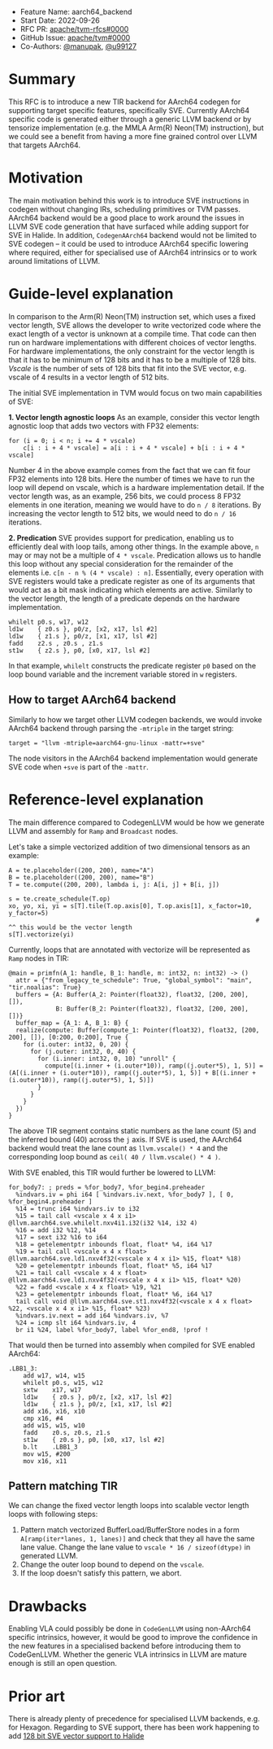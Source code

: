 - Feature Name: aarch64_backend
- Start Date: 2022-09-26
- RFC PR: [apache/tvm-rfcs#0000](https://github.com/apache/tvm-rfcs/pull/0000)
- GitHub Issue: [apache/tvm#0000](https://github.com/apache/tvm/issues/0000)
- Co-Authors: [@manupak](https://github.com/manupak), [@u99127](https://github.com/u99127)

# Summary

This RFC is to introduce a new TIR backend for AArch64 codegen for supporting target specific features, specifically SVE. Currently AArch64 specific code is generated either through a generic LLVM backend or by tensorize implementation (e.g. the MMLA Arm(R) Neon(TM) instruction), but we could see a benefit from having a more fine grained control over LLVM that targets AArch64.

# Motivation

The main motivation behind this work is to introduce SVE instructions in codegen without changing IRs, scheduling primitives or TVM passes. AArch64 backend would be a good place to work around the issues in LLVM SVE code generation that have surfaced while adding support for SVE in Halide. In addition, `CodegenAArch64` backend would not be limited to SVE codegen – it could be used to introduce AArch64 specific lowering where required, either for specialised use of AArch64 intrinsics or to work around limitations of LLVM.

# Guide-level explanation

In comparison to the Arm(R) Neon(TM) instruction set, which uses a fixed vector length, SVE allows the developer to write vectorized code where the exact length of a vector is unknown at a compile time. That code can then run on hardware implementations with different choices of vector lengths. For hardware implementations, the only constraint for the vector length is that it has to be minimum of 128 bits and it has to be a multiple of 128 bits. *Vscale* is the number of sets of 128 bits that fit into the SVE vector, e.g. vscale of 4 results in a vector length of 512 bits.

The initial SVE implementation in TVM would focus on two main capabilities of SVE:

**1. Vector length agnostic loops**
As an example, consider this vector length agnostic loop that adds two vectors with FP32 elements:

```
for (i = 0; i < n; i += 4 * vscale)
    c[i : i + 4 * vscale] = a[i : i + 4 * vscale] + b[i : i + 4 * vscale]
```

Number 4 in the above example comes from the fact that we can fit four FP32 elements into 128 bits. Here the number of times we have to run the loop will depend on vscale, which is a hardware implementation detail. If the vector length was, as an example, 256 bits, we could process 8 FP32 elements in one iteration, meaning we would have to do `n / 8` iterations. By increasing the vector length to 512 bits, we would need to do `n / 16` iterations.

**2. Predication**
SVE provides support for predication, enabling us to efficiently deal with loop tails, among other things. In the example above, `n` may or may not be a multiple of `4 * vscale`. Predication allows us to handle this loop without any special consideration for the remainder of the elements i.e. `c[n - n % (4 * vscale) : n]`. Essentially, every operation with SVE registers would take a predicate register as one of its arguments that would act as a bit mask indicating which elements are active. Similarly to the vector length, the length of a predicate depends on the hardware implementation.

```
whilelt p0.s, w17, w12
ld1w    { z0.s }, p0/z, [x2, x17, lsl #2]
ld1w    { z1.s }, p0/z, [x1, x17, lsl #2]
fadd    z2.s , z0.s , z1.s
st1w    { z2.s }, p0, [x0, x17, lsl #2]
```

In that example, `whilelt` constructs the predicate register `p0` based on the loop bound variable and the increment variable stored in `w` registers.

## How to target AArch64 backend

Similarly to how we target other LLVM codegen backends, we would invoke AArch64 backend through parsing the `-mtriple` in the target string:

```
target = "llvm -mtriple=aarch64-gnu-linux -mattr=+sve"
```

The node visitors in the AArch64 backend implementation would generate SVE code when `+sve` is part of the `-mattr`.

# Reference-level explanation

The main difference compared to CodegenLLVM would be how we generate LLVM and assembly for `Ramp` and `Broadcast` nodes.

Let's take a simple vectorized addition of two dimensional tensors as an example:

```
A = te.placeholder((200, 200), name="A")
B = te.placeholder((200, 200), name="B")
T = te.compute((200, 200), lambda i, j: A[i, j] + B[i, j])

s = te.create_schedule(T.op)
xo, yo, xi, yi = s[T].tile(T.op.axis[0], T.op.axis[1], x_factor=10, y_factor=5)
                                                                    # ^^ this would be the vector length
s[T].vectorize(yi)
```

Currently, loops that are annotated with vectorize will be represented as `Ramp` nodes in TIR:

```
@main = primfn(A_1: handle, B_1: handle, m: int32, n: int32) -> ()
  attr = {"from_legacy_te_schedule": True, "global_symbol": "main", "tir.noalias": True}
  buffers = {A: Buffer(A_2: Pointer(float32), float32, [200, 200], []),
             B: Buffer(B_2: Pointer(float32), float32, [200, 200], [])}
  buffer_map = {A_1: A, B_1: B} {
  realize(compute: Buffer(compute_1: Pointer(float32), float32, [200, 200], []), [0:200, 0:200], True {
    for (i.outer: int32, 0, 20) {
      for (j.outer: int32, 0, 40) {
        for (i.inner: int32, 0, 10) "unroll" {
          compute[(i.inner + (i.outer*10)), ramp((j.outer*5), 1, 5)] = (A[(i.inner + (i.outer*10)), ramp((j.outer*5), 1, 5)] + B[(i.inner + (i.outer*10)), ramp((j.outer*5), 1, 5)])
        }
      }
    }
  })
}
```

The above TIR segment contains static numbers as the lane count (5) and the inferred bound (40) across the `j` axis. If SVE is used, the AArch64 backend would treat the lane count as `llvm.vscale() * 4` and the corresponding loop bound as `ceil( 40 / llvm.vscale() * 4 )`.

With SVE enabled, this TIR would further be lowered to LLVM:

```
for_body7: ; preds = %for_body7, %for_begin4.preheader
  %indvars.iv = phi i64 [ %indvars.iv.next, %for_body7 ], [ 0, %for_begin4.preheader ]
  %14 = trunc i64 %indvars.iv to i32
  %15 = tail call <vscale x 4 x i1> @llvm.aarch64.sve.whilelt.nxv4i1.i32(i32 %14, i32 4)
  %16 = add i32 %12, %14
  %17 = sext i32 %16 to i64
  %18 = getelementptr inbounds float, float* %4, i64 %17
  %19 = tail call <vscale x 4 x float> @llvm.aarch64.sve.ld1.nxv4f32(<vscale x 4 x i1> %15, float* %18)
  %20 = getelementptr inbounds float, float* %5, i64 %17
  %21 = tail call <vscale x 4 x float> @llvm.aarch64.sve.ld1.nxv4f32(<vscale x 4 x i1> %15, float* %20)
  %22 = fadd <vscale x 4 x float> %19, %21
  %23 = getelementptr inbounds float, float* %6, i64 %17
  tail call void @llvm.aarch64.sve.st1.nxv4f32(<vscale x 4 x float> %22, <vscale x 4 x i1> %15, float* %23)
  %indvars.iv.next = add i64 %indvars.iv, %7
  %24 = icmp slt i64 %indvars.iv, 4
  br i1 %24, label %for_body7, label %for_end8, !prof !
```

That would then be turned into assembly when compiled for SVE enabled AArch64:

```
.LBB1_3:
    add w17, w14, w15
    whilelt p0.s, w15, w12
    sxtw    x17, w17
    ld1w    { z0.s }, p0/z, [x2, x17, lsl #2]
    ld1w    { z1.s }, p0/z, [x1, x17, lsl #2]
    add x16, x16, x10
    cmp x16, #4
    add w15, w15, w10
    fadd    z0.s, z0.s, z1.s
    st1w    { z0.s }, p0, [x0, x17, lsl #2]
    b.lt    .LBB1_3
    mov w15, #200
    mov x16, x11
```

## Pattern matching TIR

We can change the fixed vector length loops into scalable vector length loops with following steps:

1. Pattern match vectorized BufferLoad/BufferStore nodes in a form `A[ramp(iter*lanes, 1, lanes)]` and check that they all have the same lane value. Change the lane value to `vscale * 16 / sizeof(dtype)` in generated LLVM.
2. Change the outer loop bound to depend on the `vscale`.
3. If the loop doesn't satisfy this pattern, we abort.

# Drawbacks

Enabling VLA could possibly be done in `CodeGenLLVM` using non-AArch64 specific intrinsics, however, it would be good to improve the confidence in the new features in a specialised backend before introducing them to CodeGenLLVM. Whether the generic VLA intrinsics in LLVM are mature enough is still an open question.

# Prior art

There is already plenty of precedence for specialised LLVM backends, e.g. for Hexagon.
Regarding to SVE support, there has been work happening to add [128 bit SVE vector support to Halide](https://github.com/halide/Halide/pull/6781)
